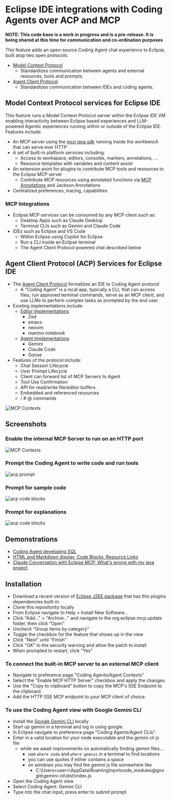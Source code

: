 
# Eclipse IDE integrations with Coding Agents over ACP and MCP

**NOTE: This code base is a work in progress and is a pre-release.  It is being shared at this time for communication and co-ordination purposes**

This feature adds an open-source Coding Agent chat experience to Eclipse, built atop two open protocols:

- [Model Context Protocol](https://modelcontextprotocol.io/docs/getting-started/intro)
  - Standardizes communication between agents and external resources, tools and prompts.
- [Agent Client Protocol](https://agentclientprotocol.com/overview/introduction)
  - Standardizes communication between IDEs and coding agents.

## Model Context Protocol services for Eclipse IDE

This feature runs a Model Context Protocol server within the Eclipse IDE VM enabling interactivity between Eclipse based experiences and LLM-powered Agentic experiences running within or outside of the Eclipse IDE.  Features include:

- An MCP server using the [mcp java sdk](https://github.com/modelcontextprotocol/java-sdk) running inside the workbench that can serve over HTTP
- A set of built-in platform services including:
  - Access to workspace, editors, consoles, markers, annotations, …
  - Resource templates with variables and content assist
- An extension point for plugins to contribute MCP tools and resources to the Eclipse MCP server
  - Contribute MCP resources using annotated functions via [MCP Annotations](https://github.com/spring-ai-community/mcp-annotations) and Jackson Annotations
- Centralized preferences, tracing, capabilities

### MCP Integrations

- Eclipse MCP services can be consumed by any MCP client such as:
  - Desktop Apps such as Claude Desktop
  - Terminal CLIs such as Gemini and Claude Code
- IDEs such as Eclipse and VS Code
  - Within Eclipse using Copilot for Eclipse
  - Run a CLI inside an Eclipse terminal
  - The Agent Client Protocol powered chat described below

## Agent Client Protocol (ACP) Services for Eclipse IDE

- The [Agent Client Protocol](https://agentclientprotocol.com/overview/introduction) formalizes an IDE to Coding Agent protocol
  - A "Coding Agent" is a local app, typically a CLI, that can access files, run approved terminal commands, serve as an MCP client, and use LLMs to perform complex tasks as prompted by the end user.
- Existing implementations include:
  - [Editor Implementations](https://github.com/zed-industries/agent-client-protocol#editors)
    - Zed
    - emacs
    - neovim
    - marimo notebook
  - [Agent Implementations](https://github.com/zed-industries/agent-client-protocol#editors)
    - Gemini
    - Claude Code
    - Goose
- Features of the protocol include:
  - Chat Session Lifecycle
  - User Prompt Lifecycle
  - Client can forward list of MCP Servers to Agent
  - Tool Use Confirmation
  - API for read/write file/editor buffers
  - Embedded and referenced resources
  - / # @ commands

![MCP Contexts](org.eclipse.mcp.docs/images/protocol.png)

## Screenshots

### Enable the internal MCP Server to run on an HTTP port

![MCP Contexts](org.eclipse.mcp.docs/images/mcpPrefs.png)

### Prompt the Coding Agent to write code and run tools

![acp prompt](org.eclipse.mcp.docs/images/acp.png)

### Prompt for sample code

![acp code blocks](org.eclipse.mcp.docs/images/acpCodeBlock.png)

### Prompt for explanations

![acp code blocks](org.eclipse.mcp.docs/images/acpExplain.png)

## Demonstrations

- [Coding Agent developing SQL](https://www.youtube.com/watch?v=z1d67Xzq3UU)
- [HTML and Markdown display, Code Blocks, Resource Links](https://www.youtube.com/watch?v=1G8pt1H27fQ)
- [Claude Conversation with Eclipse MCP: What's wrong with my java project](https://claude.ai/share/31968356-df7e-471b-8fec-3b85868a2376)

## Installation

- Download a recent version of [Eclipse J2EE package](https://www.eclipse.org/downloads/packages/release/2025-09/r/eclipse-ide-enterprise-java-and-web-developers) that has this plugins dependencies built-in.
- Clone this repositority locally
- From Eclipse navigate to Help > Install New Software...
- Click "Add..." > "Archive..." and navigate to the org.eclipse.mcp.update folder, then click "Open"
- Uncheck "Group items by category"
- Toggle the checkbox for the feature that shows up in the view
- Click "Next" until "Finish"
- Click "OK" to the security warning and allow the patch to install
- When prompted to restart, click "Yes"

### To connect the built-in MCP server to an external MCP client

- Navigate to preference page "Coding Agents/Agent Contexts"
- Select the "Enable MCP HTTP Server" checkbox and apply the changes.
- Use the "Copy to clipboard" button to copy the MCP's SSE Endpoint to the clipboard.
- Add the HTTP SSE MCP endpoint to your MCP client of choice.

### To use the Coding Agent view with Google Gemini CLI

- Install the [Google Gemini CLI](https://github.com/google-gemini/gemini-cli) locally
- Start up gemini in a terminal and log in using google.
- In Eclipse navigate to preference page "Coding Agents/Agent CLIs".
- Enter in a valid location for your node executable and the gemini cli js file
  - while we await improvements on automatically finding gemini files...
    - use `where node` and `where gemini` in a terminal to find locations
    - you can use quotes if either contains a space
    - on windows you may find the gemini js file somewhere like  
      - C:\Users\<user>\AppData\Roaming\npm\node_modules\@google\gemini-cli\dist\index.js
- Open the Coding Agent view
- Select Coding Agent: Gemini CLI
- Type into the chat input, press enter to submit prompt